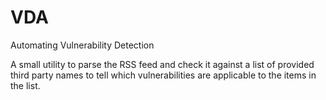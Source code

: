 # VDA
 Automating Vulnerability Detection
 
 A small utility to parse the RSS feed and check it against a list of provided third party names to tell which vulnerabilities are applicable to the items in the list.

